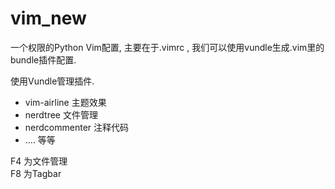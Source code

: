 # vim_new

一个权限的Python Vim配置, 主要在于.vimrc , 我们可以使用vundle生成.vim里的bundle插件配置.  

使用Vundle管理插件.  
* vim-airline   主题效果
* nerdtree      文件管理
* nerdcommenter 注释代码
* .... 等等

F4 为文件管理  
F8 为Tagbar  
